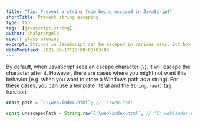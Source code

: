 ```yaml
---
title: "Tip: Prevent a string from being escaped in JavaScript"
shortTitle: Prevent string escaping
type: tip
tags: [javascript,string]
author: chalarangelo
cover: glass-blowing
excerpt: Strings in JavaScript can be escaped in various ways. But how do you prevent a string from being escaped? Here's a handy trick for that.
dateModified: 2021-06-17T12:00:00+03:00
---
```


By default, when JavaScript sees an escape character (`\`), it will escape the character after it. However, there are cases where you might not want this behavior (e.g. when you want to store a Windows path as a string). For these cases, you can use a template literal and the `String.raw()` tag function:

```js
const path = `C:\web\index.html`; // 'C:web.html'

const unescapedPath = String.raw`C:\web\index.html`; // 'C:\web\index.html'
```
